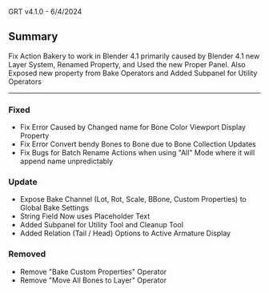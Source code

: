 GRT v4.1.0 - 6/4/2024

## Summary

Fix Action Bakery to work in Blender 4.1 primarily caused by Blender 4.1 new Layer System, Renamed Property, and Used the new Proper Panel. Also Exposed new property from Bake Operators and Added Subpanel for Utility Operators

---

### Fixed

- Fix Error Caused by Changed name for Bone Color Viewport Display Property
- Fix Error Convert bendy Bones to Bone due to Bone Collection Updates
- Fix Bugs for Batch Rename Actions when using "All" Mode where it will append name unpredictably

### Update

- Expose Bake Channel (Lot, Rot, Scale, BBone, Custom Properties) to Global Bake Settings
- String Field Now uses Placeholder Text
- Added Subpanel for Utility Tool and Cleanup Tool
- Added Relation (Tail / Head) Options to Active Armature Display

### Removed

- Remove "Bake Custom Properties" Operator
- Remove "Move All Bones to Layer" Operator
